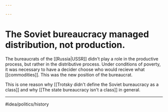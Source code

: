 ```yaml
---

---
```

# The Soviet bureaucracy managed distribution, not production. 
The bureaucrats of the [[Russia|USSR]] didn't play a role in the productive process, but rather in the distributive process. Under conditions of poverty, it was necessary to have a decider choose who would recieve what [[commodities]]. This was the new position of the bureaucrat.

This is one reason why [[Trotsky didn't define the Soviet bureaucracy as a class]] and why [[The state bureaucracy isn't a class]] in general. 

---
#idea/politics/history 